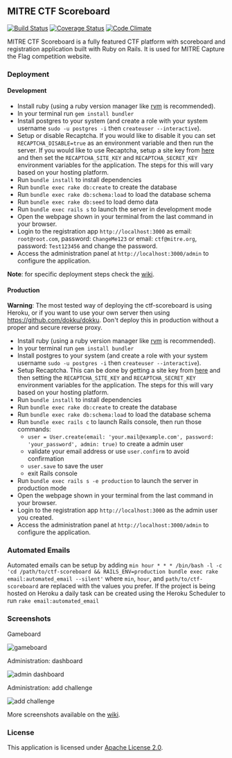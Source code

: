 MITRE CTF Scoreboard
--------------------

[![Build Status](https://travis-ci.org/mitre-cyber-academy/ctf-scoreboard.svg?branch=master)](https://travis-ci.org/mitre-cyber-academy/ctf-scoreboard)
[![Coverage Status](https://coveralls.io/repos/github/mitre-cyber-academy/ctf-scoreboard/badge.svg?branch=master)](https://coveralls.io/github/mitre-cyber-academy/ctf-scoreboard?branch=master)
[![Code Climate](https://codeclimate.com/github/mitre-cyber-academy/ctf-scoreboard/badges/gpa.svg)](https://codeclimate.com/github/mitre-cyber-academy/ctf-scoreboard)

MITRE CTF Scoreboard is a fully featured CTF platform with scoreboard and registration application built with Ruby on Rails. It is used for MITRE Capture the Flag competition website.

### Deployment ###

#### Development ####

+ Install ruby (using a ruby version manager like [rvm](https://rvm.io/) is recommended).
+ In your terminal run `gem install bundler`
+ Install postgres to your system (and create a role with your system username `sudo -u postgres -i` then `createuser --interactive`).
+ Setup or disable Recaptcha. If you would like to disable it you can set `RECAPTCHA_DISABLE=true` as an environment variable and then run the server. If you would like to use Recaptcha, setup a site key from [here](https://www.google.com/recaptcha/intro/) and then set the `RECAPTCHA_SITE_KEY` and `RECAPTCHA_SECRET_KEY` environment variables for the application. The steps for this will vary based on your hosting platform.
+ Run `bundle install` to install dependencies
+ Run `bundle exec rake db:create` to create the database
+ Run `bundle exec rake db:schema:load` to load the database schema
+ Run `bundle exec rake db:seed` to load demo data
+ Run `bundle exec rails s` to launch the server in development mode
+ Open the webpage shown in your terminal from the last command in your browser.
+ Login to the registration app `http://localhost:3000` as email: `root@root.com`, password: `ChangeMe123` or email: `ctf@mitre.org`, password: `Test123456` and change the password.
+ Access the administration panel at `http://localhost:3000/admin` to configure the application.

**Note**: for specific deployment steps check the [wiki](https://github.com/mitre-cyber-academy/ctf-scoreboard/wiki/Installation).

#### Production ####

**Warning**: The most tested way of deploying the ctf-scoreboard is using Heroku, or if you want to use your own server then using https://github.com/dokku/dokku. Don't deploy this in production without a proper and secure reverse proxy.

+ Install ruby (using a ruby version manager like [rvm](https://rvm.io/) is recommended).
+ In your terminal run `gem install bundler`
+ Install postgres to your system (and create a role with your system username `sudo -u postgres -i` then `createuser --interactive`).
+ Setup Recaptcha. This can be done by getting a site key from [here](https://www.google.com/recaptcha/intro/) and then setting the `RECAPTCHA_SITE_KEY` and `RECAPTCHA_SECRET_KEY` environment variables for the application. The steps for this will vary based on your hosting platform.
+ Run `bundle install` to install dependencies
+ Run `bundle exec rake db:create` to create the database
+ Run `bundle exec rake db:schema:load` to load the database schema
+ Run `bundle exec rails c` to launch Rails console, then run those commands:
  - `user = User.create(email: 'your.mail@example.com', password: 'your_password', admin: true)` to create a admin user
  - validate your email address or use `user.confirm` to avoid confirmation
  - `user.save` to save the user
  - exit Rails console
+ Run `bundle exec rails s -e production` to launch the server in production mode
+ Open the webpage shown in your terminal from the last command in your browser.
+ Login to the registration app `http://localhost:3000` as the admin user you created.
+ Access the administration panel at `http://localhost:3000/admin` to configure the application.

### Automated Emails ###

Automated emails can be setup by adding
`min hour * * * /bin/bash -l -c 'cd /path/to/ctf-scoreboard && RAILS_ENV=production bundle exec rake email:automated_email --silent'`
where `min`, `hour`, and `path/to/ctf-scoreboard` are replaced with the values you prefer.
If the project is being hosted on Heroku a daily task can be created using the Heroku Scheduler to run `rake email:automated_email`

### Screenshots ###

Gameboard

![gameboard](https://i.imgur.com/UgkPX5q.png)

Administration: dashboard

![admin dashboard](https://i.imgur.com/lzj7U3m.png)

Administration: add challenge

![add challenge](https://i.imgur.com/ZRyimTp.png)

More screenshots available on the [wiki](https://github.com/mitre-cyber-academy/ctf-scoreboard/wiki/Screenshots).

### License ###

This application is licensed under [Apache License 2.0](LICENSE).
